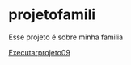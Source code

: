 # projetofamili
 Esse projeto é sobre minha familia

<a href="https://DevGabrielFerrari.github.io/projeto-eu/projetofamili/index.html">Executarprojeto09</a>
